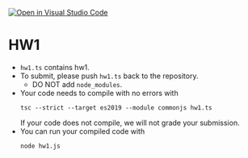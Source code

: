 [![Open in Visual Studio Code](https://classroom.github.com/assets/open-in-vscode-c66648af7eb3fe8bc4f294546bfd86ef473780cde1dea487d3c4ff354943c9ae.svg)](https://classroom.github.com/online_ide?assignment_repo_id=8421656&assignment_repo_type=AssignmentRepo)
# HW1

- `hw1.ts` contains hw1.
- To submit, please push `hw1.ts` back to the repository.
    * DO NOT add `node_modules`.
- Your code needs to compile with no errors with
    ```
    tsc --strict --target es2019 --module commonjs hw1.ts
    ``` 
    If your code does not compile, we will not grade your submission.
- You can run your compiled code with
    ```
    node hw1.js
    ```

